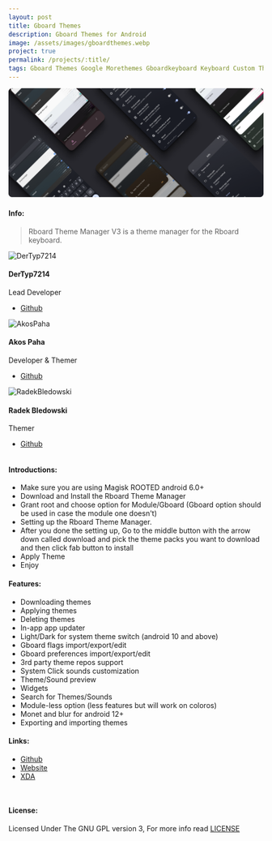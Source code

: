 ```yaml
---
layout: post
title: Gboard Themes
description: Gboard Themes for Android
image: /assets/images/gboardthemes.webp
project: true
permalink: /projects/:title/
tags: Gboard Themes Google Morethemes Gboardkeyboard Keyboard Custom Themes
---
```

<span class="image main"><img src="/assets/images/Banner_Rboard.webp" alt="Rboard Theme Manager" /></span>

#### Info:
> Rboard Theme Manager V3 is a theme manager for the Rboard keyboard.<br>
<div class="container-fluid">
            <div class="column">
                  <div class="card">
                        <img class="card-image" src="https://avatars.githubusercontent.com/u/37804065?v=4" alt="DerTyp7214">
                        <div class="container-card">
                              <h4><b>DerTyp7214</b></h4>
                              <p>Lead Developer</p>
                              <ul class="actions card-button">
                                    <li><a href="https://github.com/DerTyp7214" class="button">Github</a></li>
                              </ul>
                        </div>
                  </div>
            </div>
            <div class="column">
                  <div class="card">
                        <img class="card-image" src="https://avatars.githubusercontent.com/u/131550765?v=4" alt="AkosPaha">
                        <div class="container-card">
                              <h4><b>Akos Paha</b></h4>
                              <p>Developer & Themer</p>
                              <ul class="actions card-button">
                                    <li><a href="https://github.com/AkosPaha01" class="button">Github</a></li>
                              </ul>
                        </div>
                  </div>
            </div>
            <div class="column">
                  <div class="card">
                        <img class="card-image" src="https://avatars.githubusercontent.com/u/22264125?v=4" alt="RadekBledowski">
                        <div class="container-card">
                              <h4><b>Radek Bledowski</b></h4>
                              <p>Themer</p>
                              <ul class="actions card-button">
                                    <li><a href="https://github.com/RadekBledowski" class="button">Github</a></li>
                              </ul>
                        </div>
                  </div>
      </div>
</div>


#### Introductions:

- Make sure you are using Magisk ROOTED android 6.0+
- Download and Install the Rboard Theme Manager
- Grant root and choose option for Module/Gboard (Gboard option should be used in case the module one doesn't)
- Setting up the Rboard Theme Manager.
- After you done the setting up, Go to the middle button with the arrow down called download and pick the theme packs you want to download and then click fab button to install
- Apply Theme
- Enjoy

#### Features:

- Downloading themes
- Applying themes
- Deleting themes
- In-app app updater
- Light/Dark for system theme switch (android 10 and above)
- Gboard flags import/export/edit
- Gboard preferences import/export/edit
- 3rd party theme repos support
- System Click sounds customization
- Theme/Sound preview
- Widgets
- Search for Themes/Sounds
- Module-less option (less features but will work on coloros)
- Monet and blur for android 12+
- Exporting and importing themes

#### Links:

<ul class="actions">
      <li><a href="https://github.com/DerTyp7214/RboardThemeManagerV3" class="button">Github</a></li>
      <li><a href="https://rboard.dev/rboard" class="button">Website</a></li>
      <li><a href="https://forum.xda-developers.com/t/app-rboard-theme-manager.4331445/" class="button">XDA</a></li>
</ul>

<br>
<h4>License:</h4>
Licensed Under The GNU GPL version 3, For more info read <a target="_blank" href="">LICENSE</a>
